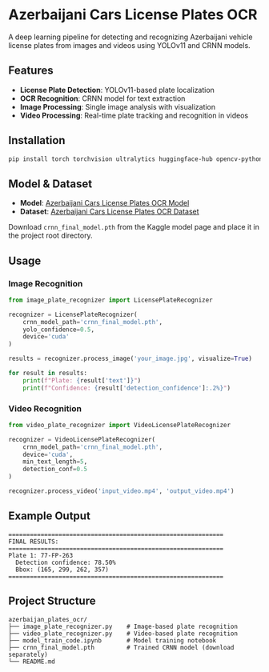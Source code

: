 # Azerbaijani Cars License Plates OCR

A deep learning pipeline for detecting and recognizing Azerbaijani vehicle license plates from images and videos using YOLOv11 and CRNN models.

## Features

- **License Plate Detection**: YOLOv11-based plate localization
- **OCR Recognition**: CRNN model for text extraction
- **Image Processing**: Single image analysis with visualization
- **Video Processing**: Real-time plate tracking and recognition in videos

## Installation

```bash
pip install torch torchvision ultralytics huggingface-hub opencv-python pillow numpy matplotlib
```

## Model & Dataset

- **Model**: [Azerbaijani Cars License Plates OCR Model](https://www.kaggle.com/models/vrashad/azerbaijani-cars-license-plates-ocr-model)
- **Dataset**: [Azerbaijani Cars License Plates OCR Dataset](https://www.kaggle.com/datasets/vrashad/azerbaijani-cars-license-plates-ocr-dataset)

Download `crnn_final_model.pth` from the Kaggle model page and place it in the project root directory.

## Usage

### Image Recognition

```python
from image_plate_recognizer import LicensePlateRecognizer

recognizer = LicensePlateRecognizer(
    crnn_model_path='crnn_final_model.pth',
    yolo_confidence=0.5,
    device='cuda'
)

results = recognizer.process_image('your_image.jpg', visualize=True)

for result in results:
    print(f"Plate: {result['text']}")
    print(f"Confidence: {result['detection_confidence']:.2%}")
```

### Video Recognition

```python
from video_plate_recognizer import VideoLicensePlateRecognizer

recognizer = VideoLicensePlateRecognizer(
    crnn_model_path='crnn_final_model.pth',
    device='cuda',
    min_text_length=5,
    detection_conf=0.5
)

recognizer.process_video('input_video.mp4', 'output_video.mp4')
```

## Example Output

```
============================================================
FINAL RESULTS:
============================================================
Plate 1: 77-FP-263
  Detection confidence: 78.50%
  Bbox: (165, 299, 262, 357)
============================================================
```

## Project Structure

```
azerbaijan_plates_ocr/
├── image_plate_recognizer.py    # Image-based plate recognition
├── video_plate_recognizer.py    # Video-based plate recognition
├── model_train_code.ipynb       # Model training notebook
├── crnn_final_model.pth         # Trained CRNN model (download separately)
└── README.md
```

